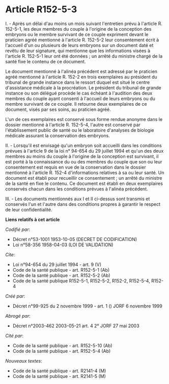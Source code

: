 # Article R152-5-3

I. - Après un délai d'au moins un mois suivant l'entretien prévu à l'article R. 152-5-1, les deux membres du couple à
l'origine de la conception des embryons ou le membre survivant de ce couple expriment devant le praticien agréé mentionné à
l'article R. 152-5-2 leur consentement écrit à l'accueil d'un ou plusieurs de leurs embryons sur un document daté et revêtu
de leur signature, qui mentionne que les informations visées à l'article R. 152-5-1 leur ont été données ; un arrêté du
ministre chargé de la santé fixe le contenu de ce document.

Le document mentionné à l'alinéa précédent est adressé par le praticien agréé mentionné à l'article R. 152-2 en trois
exemplaires au président du tribunal de grande instance dans le ressort duquel est situé le centre d'assistance médicale à la
procréation. Le président du tribunal de grande instance ou son délégué procède le cas échéant à l'audition des deux membres
du couple ayant consenti à l'accueil de leurs embryons ou du membre survivant de ce couple. Il retourne deux exemplaires de
ce document, visés par ses soins, au praticien agréé.

L'un de ces exemplaires est conservé sous forme rendue anonyme dans le dossier mentionné à l'article R. 152-5-4, l'autre est
conservé par l'établissement public de santé ou le laboratoire d'analyses de biologie médicale assurant la conservation des
embryons.

II. - Lorsqu'il est envisagé qu'un embryon soit accueilli dans les conditions prévues à l'article 9 de la loi n° 94-654 du 29
juillet 1994 et qu'un des deux membres au moins du couple à l'origine de la conception est survivant, il est porté à la
connaissance du ou des membres du couple que son ou leur consentement est requis en vue de la conservation dans le dossier
mentionné à l'article R. 152-4 d'informations relatives à sa ou leur santé. Un document est établi pour recueillir ce
consentement ; un arrêté du ministre de la santé en fixe le contenu. Ce document est établi en deux exemplaires conservés
chacun dans les conditions prévues à l'alinéa précédent.

III. - Les documents mentionnés aux I et II ci-dessus sont transmis et conservés l'un et l'autre dans des conditions propres
à garantir le respect de leur confidentialité.

**Liens relatifs à cet article**

_Codifié par_:

  - Décret n°53-1001 1953-10-05 (DECRET DE CODIFICATION)
  - Loi n°58-356 1958-04-03 (LOI DE VALIDATION)

_Cite_:

  - Loi n°94-654 du 29 juillet 1994 - art. 9 (V)
  - Code de la santé publique - art. R152-5-1 (Ab)
  - Code de la santé publique - art. R152-5-2 (Ab)
  - Code de la santé publique R152-5-1, R152-5-2, R152-2, R152-5-4, R152-4

_Créé par_:

  - Décret n°99-925 du 2 novembre 1999 - art. 1 () JORF 6 novembre 1999

_Abrogé par_:

  - Décret n°2003-462 2003-05-21 art. 4 2° JORF 27 mai 2003

_Cité par_:

  - Code de la santé publique - art. R152-5-10 (Ab)
  - Code de la santé publique - art. R152-5-4 (Ab)

_Nouveaux textes_:

  - Code de la santé publique - art. R2141-4 (M)
  - Code de la santé publique - art. R2141-5 (M)
